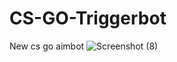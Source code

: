 # CS-GO-Triggerbot
New cs go aimbot 
![Screenshot (8)](https://user-images.githubusercontent.com/56793484/129470607-6d4e839c-9ea4-494e-ae7d-2ce2549a5092.png)
